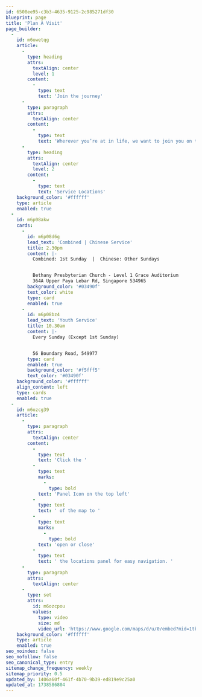```yaml
---
id: 6508ee95-c3b3-4635-9125-2c985271df30
blueprint: page
title: 'Plan A Visit'
page_builder:
  -
    id: m6owetqg
    article:
      -
        type: heading
        attrs:
          textAlign: center
          level: 1
        content:
          -
            type: text
            text: 'Join the journey'
      -
        type: paragraph
        attrs:
          textAlign: center
        content:
          -
            type: text
            text: 'Wherever you’re at in life, we want to join you on the journey to life’s greatest potential in Christ'
      -
        type: heading
        attrs:
          textAlign: center
          level: 2
        content:
          -
            type: text
            text: 'Service Locations'
    background_color: '#ffffff'
    type: article
    enabled: true
  -
    id: m6p08akw
    cards:
      -
        id: m6p08d6g
        lead_text: 'Combined | Chinese Service'
        title: 2.30pm
        content: |-
          Combined: 1st Sunday  |  Chinese: Other Sundays


          Bethany Presbyterian Church - Level 1 Grace Auditorium
          364A Upper Paya Lebar Rd, Singapore 534965
        background_color: '#03490f'
        text_color: white
        type: card
        enabled: true
      -
        id: m6p08bz4
        lead_text: 'Youth Service'
        title: 10.30am
        content: |-
          Every Sunday (Except 1st Sunday)


          56 Boundary Road, 549977
        type: card
        enabled: true
        background_color: '#f5fff5'
        text_color: '#03490f'
    background_color: '#ffffff'
    align_content: left
    type: cards
    enabled: true
  -
    id: m6ozcg39
    article:
      -
        type: paragraph
        attrs:
          textAlign: center
        content:
          -
            type: text
            text: 'Click the '
          -
            type: text
            marks:
              -
                type: bold
            text: 'Panel Icon on the top left'
          -
            type: text
            text: ' of the map to '
          -
            type: text
            marks:
              -
                type: bold
            text: 'open or close'
          -
            type: text
            text: ' the locations panel for easy navigation. '
      -
        type: paragraph
        attrs:
          textAlign: center
      -
        type: set
        attrs:
          id: m6ozcpou
          values:
            type: video
            size: md
            video_url: 'https://www.google.com/maps/d/u/0/embed?mid=1tbrhR46NGiw3zvI7ptqqG0vwJntnbPw&ehbc=2E312F&noprof=1'
    background_color: '#ffffff'
    type: article
    enabled: true
seo_noindex: false
seo_nofollow: false
seo_canonical_type: entry
sitemap_change_frequency: weekly
sitemap_priority: 0.5
updated_by: 1406a60f-461f-4b70-9b39-ed819e9c25a0
updated_at: 1738586804
---
```

